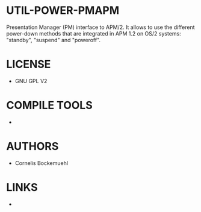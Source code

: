 UTIL-POWER-PMAPM
================

Presentation Manager (PM) interface to APM/2. It allows to use the different power-down methods that are integrated in APM 1.2 on OS/2 systems: "standby", "suspend" and "poweroff".

LICENSE
===============
* GNU GPL V2

COMPILE TOOLS
===============
* 

AUTHORS
===============
* Cornelis Bockemuehl

LINKS
===============
* 
